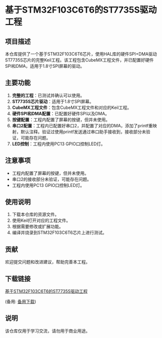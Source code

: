 # 基于STM32F103C6T6的ST7735S驱动工程

## 项目描述

本仓库提供了一个基于STM32F103C6T6芯片，使用HAL库的硬件SPI+DMA驱动ST7735S芯片的完整Keil工程。该工程包含CubeMX工程文件，并已配置好硬件SPI和DMA，适用于1.8寸SPI屏幕的驱动。

## 主要功能

1. **完整的工程**：已测试并确认可以使用。
2. **ST7735S芯片驱动**：适用于1.8寸SPI屏幕。
3. **CubeMX工程文件**：包含CubeMX工程文件和对应的Keil工程。
4. **硬件SPI和DMA配置**：已配置好硬件SPI以及DMA。
5. **按键配置**：工程内配置了屏幕的按键，但并未使用。
6. **串口2配置**：工程内已配置好串口2，并配置了对应的DMA，添加了printf重映射，默认注释。验证过使用printf发送通过串口助手接收到，接收部分未验证，可能存在问题。
7. **LED控制**：工程内使用PC13 GPIO口控制LED灯。

## 注意事项

- 工程内配置了屏幕的按键，但并未使用。
- 串口2的接收部分未验证，可能存在问题。
- 工程内使用PC13 GPIO口控制LED灯。

## 使用说明

1. 下载本仓库的资源文件。
2. 使用Keil打开对应的工程文件。
3. 根据需要修改或扩展功能。
4. 编译并烧录到STM32F103C6T6芯片上进行测试。

## 贡献

欢迎提交问题和改进建议，帮助完善本工程。

## 下载链接
[基于STM32F103C6T6的ST7735S驱动工程](https://pan.quark.cn/s/fd55b184bc07) 

(备用: [备用下载](https://pan.baidu.com/s/1O1S9awh6-Px5ZYBoWMeL3w?pwd=1234))

## 说明

该仓库仅用于学习交流，请勿用于商业用途。
